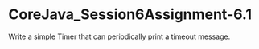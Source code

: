 # CoreJava_Session6Assignment-6.1
Write a simple Timer that can periodically print a timeout message.
